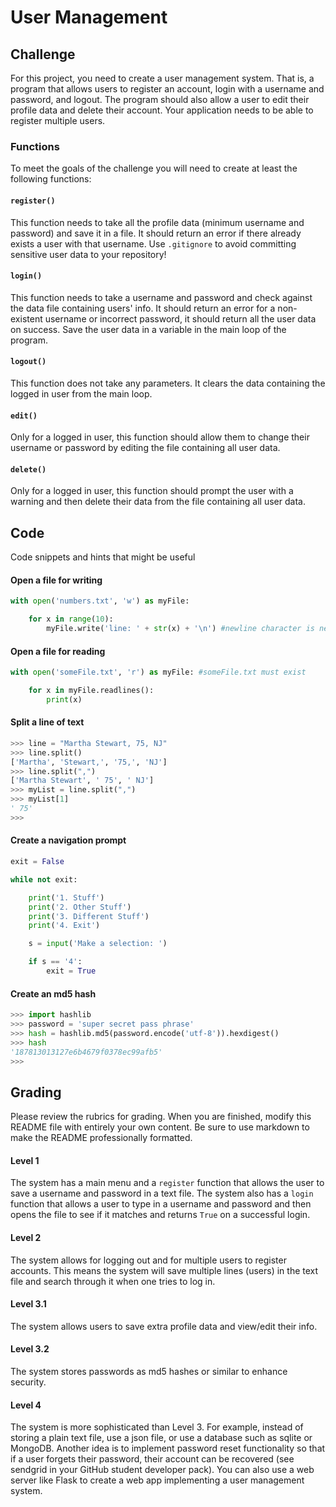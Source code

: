 # User Management

## Challenge
For this project, you need to create a user management system.
That is, a program that allows users to register an account,
login with a username and password, and logout. The program should
also allow a user to edit their profile data and delete their
account. Your application needs to be able to register multiple users.

### Functions
To meet the goals of the challenge you will need to create at least
the following functions:

#### `register()`
This function needs to take all the profile data (minimum username
and password) and save it in a file. It should return an error if there
already exists a user with that username. Use `.gitignore` to avoid
committing sensitive user data to your repository!

#### `login()`
This function needs to take a username and password and check against
the data file containing users' info. It should return an error for
a non-existent username or incorrect password, it should return all the
user data on success. Save the user data in a variable in the main loop of
the program.

#### `logout()`
This function does not take any parameters. It clears the data containing
the logged in user from the main loop.

#### `edit()`
Only for a logged in user, this function should allow them to change their
username or password by editing the file containing all user data.

#### `delete()`
Only for a logged in user, this function should prompt the user with a
warning and then delete their data from the file containing all user data.

## Code
Code snippets and hints that might be useful

#### Open a file for writing
```python
with open('numbers.txt', 'w') as myFile:

    for x in range(10):
        myFile.write('line: ' + str(x) + '\n') #newline character is necessary.
```

#### Open a file for reading
```python
with open('someFile.txt', 'r') as myFile: #someFile.txt must exist

    for x in myFile.readlines():
        print(x)
```

#### Split a line of text
```python
>>> line = "Martha Stewart, 75, NJ"
>>> line.split()
['Martha', 'Stewart,', '75,', 'NJ']
>>> line.split(",")
['Martha Stewart', ' 75', ' NJ']
>>> myList = line.split(",")
>>> myList[1]
' 75'
>>>
```

#### Create a navigation prompt
```python
exit = False

while not exit:

    print('1. Stuff')
    print('2. Other Stuff')
    print('3. Different Stuff')
    print('4. Exit')

    s = input('Make a selection: ')

    if s == '4':
        exit = True
```

#### Create an md5 hash
```python
>>> import hashlib
>>> password = 'super secret pass phrase'
>>> hash = hashlib.md5(password.encode('utf-8')).hexdigest()
>>> hash
'187813013127e6b4679f0378ec99afb5'
>>>
```

## Grading
Please review the rubrics for grading. When you are finished,
modify this README file with entirely your own content. Be sure
to use markdown to make the README professionally formatted.


#### Level 1
The system has a main menu and a `register` function that allows the user to save a username and password in a text file. The system also has a `login` function that allows a user to type in a username and password and then opens the file to see if it matches and returns `True` on a successful login.

#### Level 2
The system allows for logging out and for multiple users to register accounts. This means the system will save multiple lines (users) in the text file and search through it when one tries to log in.

#### Level 3.1
The system allows users to save extra profile data and view/edit their info.

#### Level 3.2
The system stores passwords as md5 hashes or similar to enhance security.

#### Level 4
The system is more sophisticated than Level 3. For example, instead of storing a plain text file, use a json file, or use a
database such as sqlite or MongoDB. Another idea is to implement password reset functionality so that if a user forgets
their password, their account can be recovered (see sendgrid in your GitHub student developer pack). You can also use a web server like Flask to create a web app implementing a user management system.
